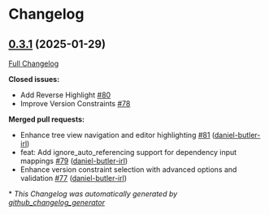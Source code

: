 # Changelog

## [0.3.1](https://github.com/daniel-butler-irl/VS_Code_Catalog_Json_Editor/tree/0.3.1) (2025-01-29)

[Full Changelog](https://github.com/daniel-butler-irl/VS_Code_Catalog_Json_Editor/compare/0.3.0...0.3.1)

**Closed issues:**

- Add Reverse Highlight [\#80](https://github.com/daniel-butler-irl/VS_Code_Catalog_Json_Editor/issues/80)
- Improve Version Constraints [\#78](https://github.com/daniel-butler-irl/VS_Code_Catalog_Json_Editor/issues/78)

**Merged pull requests:**

- Enhance tree view navigation and editor highlighting [\#81](https://github.com/daniel-butler-irl/VS_Code_Catalog_Json_Editor/pull/81) ([daniel-butler-irl](https://github.com/daniel-butler-irl))
- feat: Add ignore\_auto\_referencing support for dependency input mappings [\#79](https://github.com/daniel-butler-irl/VS_Code_Catalog_Json_Editor/pull/79) ([daniel-butler-irl](https://github.com/daniel-butler-irl))
- Enhance version constraint selection with advanced options and validation [\#77](https://github.com/daniel-butler-irl/VS_Code_Catalog_Json_Editor/pull/77) ([daniel-butler-irl](https://github.com/daniel-butler-irl))



\* *This Changelog was automatically generated by [github_changelog_generator](https://github.com/github-changelog-generator/github-changelog-generator)*
